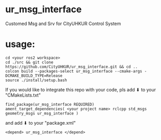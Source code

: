 # ur_msg_interface
Customed Msg and Srv for CityUHKUR Control System

# usage:
```
cd <your ros2 workspace>
cd ./src && git clone https://github.com/CityUHKUR/ur_msg_interface.git && cd ..
colcon build --packages-select ur_msg_interface --cmake-args -DCMAKE_BUILD_TYPE=Release
source ./install/setup.bash
```

If you would like to integrate this repo with your code, pls add ⬇ to your "CMakeLists.txt"
```
find_package(ur_msg_interface REQUIRED)
ament_target_dependencies( <your project name> rclcpp std_msgs geometry_msgs ur_msg_interface )
```

and add ⬇ to your "package.xml" 
```
<depend> ur_msg_interface </depend>
```